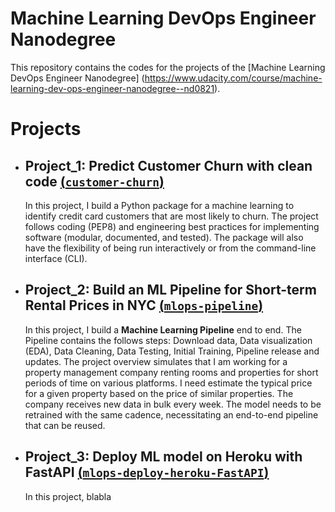 # Machine Learning DevOps Engineer Nanodegree

This repository contains the codes for the projects of the [Machine Learning DevOps Engineer Nanodegree] 
(https://www.udacity.com/course/machine-learning-dev-ops-engineer-nanodegree--nd0821).


# Projects

- ## **Project_1: Predict Customer Churn with clean code [(`customer-churn`)](https://github.com/SGBiern/MLOps_projects/tree/predict-customer-churn-with-clean-code)**</br>

    In this project, I build a Python package for a machine learning to identify credit card customers that are most likely to churn. The project follows coding (PEP8) and engineering best practices for implementing software (modular, documented, and tested). The package will also have the flexibility of being run interactively or from the command-line interface (CLI).</br>


- ## **Project_2: Build an ML Pipeline for Short-term Rental Prices in NYC [(`mlops-pipeline`)](https://github.com/SGBiern/MLOps_projects/tree/build-ml-pipeline-for-short-term-rental-prices)**</br>

    In this project, I build a **Machine Learning Pipeline** end to end. The Pipeline contains the follows steps: Download data, Data visualization (EDA), Data Cleaning, Data Testing, Initial Training, Pipeline release and updates. The project overview simulates that I am working for a property management company renting rooms and properties for short periods of time on various platforms. I need estimate the typical price for a given property based on the price of similar properties. The company receives new data in bulk every week. The model needs to be retrained with the same cadence, necessitating an end-to-end pipeline that can be reused.</br>
    
    
- ## **Project_3: Deploy ML model on Heroku with FastAPI [(`mlops-deploy-heroku-FastAPI`)](https://github.com/SGBiern/MLOps_projects/tree/deploying-ml-model-on-heroku-with-fastAPI)**</br>

    In this project, blabla